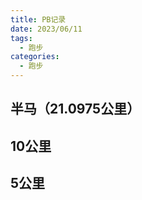```yaml
---
title: PB记录
date: 2023/06/11
tags:
  - 跑步
categories:
  - 跑步
---
```


## 半马（21.0975公里）

<TimeLine2 type="3"></TimeLine2>

## 10公里

<TimeLine2 type="2"></TimeLine2>

## 5公里

<TimeLine2 type="1"></TimeLine2>
